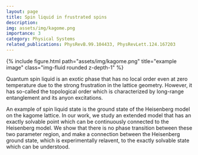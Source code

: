 ```yaml
---
layout: page
title: Spin liquid in frustrated spins
description: 
img: assets/img/kagome.png
importance: 3
category: Physical Systems
related_publications: PhysRevB.99.104433, PhysRevLett.124.167203
---
```


<div class="row">
    <div class="col-sm mt-3 mt-md-0">
        {% include figure.html path="assets/img/kagome.png" title="example image" class="img-fluid rounded z-depth-1" %}
    </div>
</div>

Quantum spin liquid is an exotic phase that has no local order even at zero temperature due to the strong frustration in the lattice geometry.
However, it has so-called the topological order which is characterized by long-range entanglement and its anyon excitations.

An example of spin liquid state is the ground state of the Heisenberg model on the kagome lattice.
In our work, we study an extended model that has an exactly solvable point which can be continuously connected to the Heisenberg model.
We show that there is no phase transition between these two parameter region, and make a connection between the Heisenberg ground state, which is experimentally relavent, to the exactly solvable state which can be understood.
